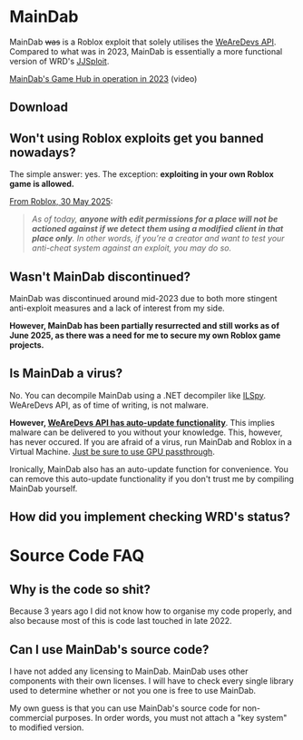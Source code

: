 # MainDab
MainDab ~~was~~ is a Roblox exploit that solely utilises the [WeAreDevs API](https://wearedevs.net/d/Exploit%20API). Compared to what was in 2023, MainDab is essentially a more functional version of WRD's [JJSploit](https://wearedevs.net/d/JJSploit).

[MainDab's Game Hub in operation in 2023](https://github.com/Avaluate/MainDab/assets/126605163/67fcf747-64da-429a-9e31-e0f783940095) (video)
## Download

## Won't using Roblox exploits get you banned nowadays?
The simple answer: yes.
The exception: **exploiting in your __own__ Roblox game is allowed.**

[From Roblox, 30 May 2025](https://devforum.roblox.com/t/an-update-on-automated-action-against-modified-clients/3640609):
> *As of today, __anyone with edit permissions for a place will not be actioned against if we detect them using a modified client in that place only__. In other words, if you’re a creator and want to test your anti-cheat system against an exploit, you may do so.*

## Wasn't MainDab discontinued?
MainDab was discontinued around mid-2023 due to both more stingent anti-exploit measures and a lack of interest from my side. 

**However, MainDab has been partially resurrected and still works as of June 2025, as there was a need for me to secure my own Roblox game projects.**
## Is MainDab a virus?
No. You can decompile MainDab using a .NET decompiler like [ILSpy](github.com/icsharpcode/ILSpy). WeAreDevs API, as of time of writing, is not malware. 

**However, [WeAreDevs API has __auto-update__ functionality](https://raw.githubusercontent.com/wcrddn/wcrddn.github.io/refs/heads/main/tauri.json)**. This implies malware can be delivered to you without your knowledge. This, however, has never occured. If you are afraid of a virus, run MainDab and Roblox in a Virtual Machine. [Just be sure to use GPU passthrough](https://clayfreeman.github.io/gpu-passthrough/).

Ironically, MainDab also has an auto-update function for convenience. You can remove this auto-update functionality if you don't trust me by compiling MainDab yourself.

## How did you implement checking WRD's status?


# Source Code FAQ
## Why is the code so shit?
Because 3 years ago I did not know how to organise my code properly, and also because most of this is code last touched in late 2022.
## Can I use MainDab's source code?
I have not added any licensing to MainDab. MainDab uses other components with their own licenses. I will have to check every single library used to determine whether or not you one is free to use MainDab.

My own guess is that you can use MainDab's source code for non-commercial purposes. In order words, you must not attach a "key system" to modified version.
